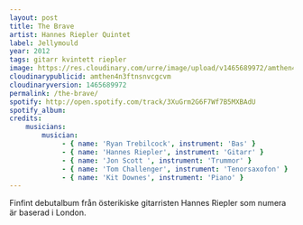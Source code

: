 ```yaml
---
layout: post
title: The Brave
artist: Hannes Riepler Quintet
label: Jellymould
year: 2012
tags: gitarr kvintett riepler
image: https://res.cloudinary.com/urre/image/upload/v1465689972/amthen4n3ftnsnvcgcvm.jpg
cloudinarypublicid: amthen4n3ftnsnvcgcvm
cloudinaryversion: 1465689972
permalink: /the-brave/
spotify: http://open.spotify.com/track/3XuGrm2G6F7Wf7B5MXBAdU
spotify_album: 
credits:
    musicians:
        musician:
             - { name: 'Ryan Trebilcock', instrument: 'Bas' }
             - { name: 'Hannes Riepler', instrument: 'Gitarr' }
             - { name: 'Jon Scott ', instrument: 'Trummor' }
             - { name: 'Tom Challenger', instrument: 'Tenorsaxofon' }
             - { name: 'Kit Downes', instrument: 'Piano' }
---
```


Finfint debutalbum från österikiske gitarristen Hannes Riepler som numera är baserad i London.